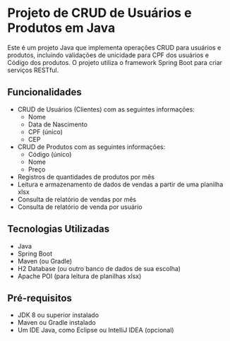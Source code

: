 # Projeto de CRUD de Usuários e Produtos em Java

Este é um projeto Java que implementa operações CRUD para usuários e produtos, incluindo validações de unicidade para CPF dos usuários e Código dos produtos. O projeto utiliza o framework Spring Boot para criar serviços RESTful.

## Funcionalidades

-   CRUD de Usuários (Clientes) com as seguintes informações:
    -   Nome
    -   Data de Nascimento
    -   CPF (único)
    -   CEP
-   CRUD de Produtos com as seguintes informações:
    -   Código (único)
    -   Nome
    -   Preço
-   Registros de quantidades de produtos por mês
-   Leitura e armazenamento de dados de vendas a partir de uma planilha xlsx
-   Consulta de relatório de vendas por mês
-   Consulta de relatório de venda por usuário

## Tecnologias Utilizadas

-   Java
-   Spring Boot
-   Maven (ou Gradle)
-   H2 Database (ou outro banco de dados de sua escolha)
-   Apache POI (para leitura de planilhas xlsx)

## Pré-requisitos

-   JDK 8 ou superior instalado
-   Maven ou Gradle instalado
-   Um IDE Java, como Eclipse ou IntelliJ IDEA (opcional)
